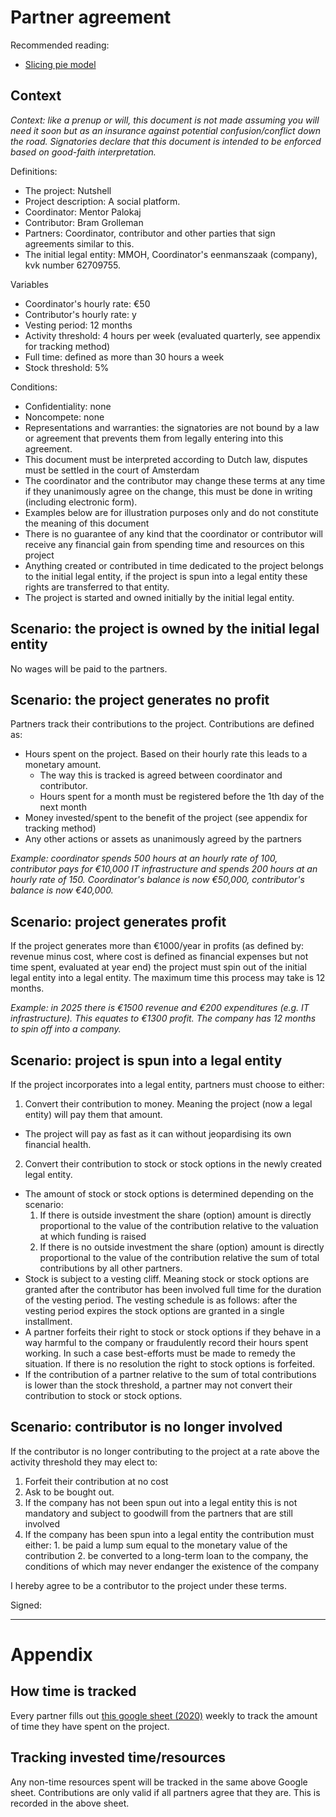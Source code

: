 # Partner agreement

Recommended reading:

- [Slicing pie model](https://slicingpie.com/learn-slicing-pie-model/)

## Context

_Context: like a prenup or will, this document is not made assuming you will need it soon but as an insurance against potential confusion/conflict down the road. Signatories declare that this document is intended to be enforced based on good-faith interpretation._

Definitions:

- The project: Nutshell
- Project description: A social platform.
- Coordinator: Mentor Palokaj
- Contributor: Bram Grolleman
- Partners: Coordinator, contributor and other parties that sign agreements similar to this.
- The initial legal entity: MMOH, Coordinator's eenmanszaak (company), kvk number 62709755.

Variables

- Coordinator's hourly rate: €50
- Contributor's hourly rate: y
- Vesting period: 12 months
- Activity threshold: 4 hours per week (evaluated quarterly, see appendix for tracking method)
- Full time: defined as more than 30 hours a week
- Stock threshold: 5%

Conditions:

- Confidentiality: none
- Noncompete: none
- Representations and warranties: the signatories are not bound by a law or agreement that prevents them from legally entering into this agreement.
- This document must be interpreted according to Dutch law, disputes must be settled in the court of Amsterdam
- The coordinator and the contributor may change these terms at any time if they unanimously agree on the change, this must be done in writing (including electronic form).
- Examples below are for illustration purposes only and do not constitute the meaning of this document
- There is no guarantee of any kind that the coordinator or contributor will receive any financial gain from spending time and resources on this project
- Anything created or contributed in time dedicated to the project belongs to the initial legal entity, if the project is spun into a legal entity these rights are transferred to that entity.
- The project is started and owned initially by the initial legal entity.

## Scenario: the project is owned by the initial legal entity

No wages will be paid to the partners.

## Scenario: the project generates no profit

Partners track their contributions to the project. Contributions are defined as:

- Hours spent on the project. Based on their hourly rate this leads to a monetary amount.
  - The way this is tracked is agreed between coordinator and contributor.
  - Hours spent for a month must be registered before the 1th day of the next month
- Money invested/spent to the benefit of the project (see appendix for tracking method)
- Any other actions or assets as unanimously agreed by the partners

_Example: coordinator spends 500 hours at an hourly rate of 100, contributor pays for €10,000 IT infrastructure and spends 200 hours at an hourly rate of 150. Coordinator's balance is now €50,000, contributor's balance is now €40,000._

## Scenario: project generates profit

If the project generates more than €1000/year in profits (as defined by: revenue minus cost,  where cost is defined as financial expenses but not time spent, evaluated at year end) the project must spin out of the initial legal entity into a legal entity. The maximum time this process may take is 12 months.

_Example: in 2025 there is €1500 revenue and €200 expenditures (e.g. IT infrastructure). This equates to €1300 profit. The company has 12 months to spin off into a company._

## Scenario: project is spun into a legal entity

If the project incorporates into a legal entity, partners must choose to either:

1. Convert their contribution to money. Meaning the project (now a legal entity) will pay them that amount.
  - The project will pay as fast as it can without jeopardising its own financial health.
2. Convert their contribution to stock or stock options in the newly created legal entity.
  - The amount of stock or stock options is determined depending on the scenario:
    1. If there is outside investment the share (option) amount is directly proportional to the value of the contribution relative to the valuation at which funding is raised
    2. If there is no outside investment the share (option) amount is directly proportional to the value of the contribution relative the sum of total contributions by all other partners.
  - Stock is subject to a vesting cliff. Meaning stock or stock options are granted after the contributor has been involved full time for the duration of the vesting period. The vesting schedule is as follows: after the vesting period expires the stock options are granted in a single installment.
  - A partner forfeits their right to stock or stock options if they behave in a way harmful to the company or fraudulently record their hours spent working. In such a case best-efforts must be made to remedy the situation. If there is no resolution the right to stock options is forfeited.
  - If the contribution of a partner relative to the sum of total contributions is lower than the stock threshold, a partner may not convert their contribution to stock or stock options.

## Scenario: contributor is no longer involved

If the contributor is no longer contributing to the project at a rate above the activity threshold they may elect to:

1. Forfeit their contribution at no cost
2. Ask to be bought out.
  1. If the company has not been spun out into a legal entity this is not mandatory and subject to goodwill from the partners that are still involved
  2. If the company has been spun into a legal entity the contribution must either:
    1. be paid a lump sum equal to the monetary value of the contribution
    2. be converted to a long-term loan to the company, the conditions of which may never endanger the existence of the company


I                       hereby agree to be a contributor to the project under these terms.

Signed:


---

# Appendix

## How time is tracked

Every partner fills out [this google sheet (2020)]( https://docs.google.com/spreadsheets/d/10YEdVAtF8A33TD1XoxDf20dS-142n_N-iTxUClI5dS8/edit?usp=sharing ) weekly to track the amount of time they have spent on the project.

## Tracking invested time/resources

Any non-time resources spent will be tracked in the same above Google sheet. Contributions are only valid if all partners agree that they are. This is recorded in the above sheet.